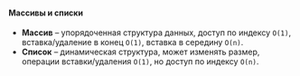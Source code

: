 #### **Массивы и списки**

* **Массив** – упорядоченная структура данных, доступ по индексу `O(1)`, вставка/удаление в конец `O(1)`, вставка в середину `O(n)`.
* **Список** – динамическая структура, может изменять размер, операции вставки/удаления `O(1)`, но доступ по индексу `O(n)`.
